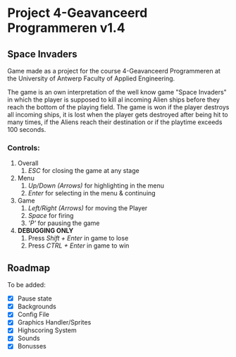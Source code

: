 # Project 4-Geavanceerd Programmeren v1.4
## Space Invaders
Game made as a project for the course 4-Geavanceerd Programmeren at the University of Antwerp Faculty of Applied Engineering.

The game is an own interpretation of the well know game "Space Invaders" in which the player is supposed to kill al incoming Alien ships before they reach the bottom of the playing field. The game is won if the player destroys all incoming ships, it is lost when the player gets destroyed after being hit to many times, if the Aliens reach their destination or if the playtime exceeds 100 seconds.
### Controls: 
1. Overall
    1. _ESC_ for closing the game at any stage
1. Menu
    1. _Up/Down (Arrows)_ for highlighting in the menu
    1. _Enter_ for selecting in the menu & continuing
1. Game
    1. _Left/Right (Arrows)_ for moving the Player
    1. _Space_ for firing
    1. _'P'_ for pausing the game 
1. __DEBUGGING ONLY__
    1. Press _Shift + Enter_ in game to lose
    1. Press _CTRL + Enter_ in game to win
## Roadmap
To be added:
- [x] Pause state
- [x] Backgrounds
- [x] Config File
- [x] Graphics Handler/Sprites
- [x] Highscoring System
- [x] Sounds
- [x] Bonusses